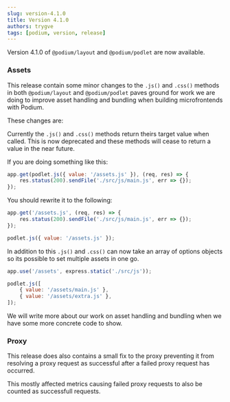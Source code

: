 ```yaml
---
slug: version-4.1.0
title: Version 4.1.0
authors: trygve
tags: [podium, version, release]
---
```


Version 4.1.0 of `@podium/layout` and `@podium/podlet` are now available.

### Assets

This release contain some minor changes to the `.js()` and `.css()` methods in
both `@podium/layout` and `@podium/podlet` paves ground for work we are doing to
improve asset handling and bundling when building microfrontends with Podium.

These changes are:

Currently the `.js()` and `.css()` methods return theirs target value when
called. This is now deprecated and these methods will cease to return a value in
the  near future.

If you are doing something like this:

```js
app.get(podlet.js({ value: '/assets.js' }), (req, res) => {
    res.status(200).sendFile('./src/js/main.js', err => {});
});
```

You should rewrite it to the following:

```js
app.get('/assets.js', (req, res) => {
    res.status(200).sendFile('./src/js/main.js', err => {});
});

podlet.js({ value: '/assets.js' });
```

In addition to this `.js()` and `.css()` can now take an array of options
objects so its possible to set multiple assets in one go.

```js
app.use('/assets', express.static('./src/js'));

podlet.js([
    { value: '/assets/main.js' },
    { value: '/assets/extra.js' },
]);
```

We will write more about our work on asset handling and bundling when we have
some more concrete code to show.

### Proxy

This release does also contains a small fix to the proxy preventing it from
resolving a proxy request as successful after a failed proxy request has
occurred.

This mostly affected metrics causing failed proxy requests to also be counted
as successfull requests.
